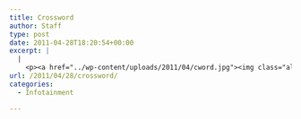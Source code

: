 ```yaml
---
title: Crossword
author: Staff
type: post
date: 2011-04-28T18:20:54+00:00
excerpt: |
  |
    <p><a href="../wp-content/uploads/2011/04/cword.jpg"><img class="aligncenter" title="cword" src="../wp-content/uploads/2011/04/cword.jpg" alt="" width="155" height="288" /></a></p>
url: /2011/04/28/crossword/
categories:
  - Infotainment

---
```

[<img class="size-full wp-image-772 aligncenter" title="cword" src="https://i0.wp.com/www.reedquest.org/wp-content/uploads/2011/04/cword.jpg?resize=370%2C687" alt="" data-recalc-dims="1" />][1]

 [1]: https://i0.wp.com/www.reedquest.org/wp-content/uploads/2011/04/cword.jpg